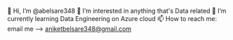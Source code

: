 👋 Hi, I’m @abelsare348
👀 I’m interested in anything that's Data related
🌱 I’m currently learning Data Engineering on Azure cloud
📫 How to reach me: email me --> aniketbelsare348@gmail.com
